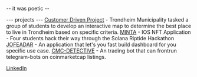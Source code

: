 -- it was poetic --


--- projects ---
[Customer Driven Project](https://www.canva.com/design/DAFSGZOpYkk/1genLmDENc6ZO5EK08Mq4Q/view) - Trondheim Municipality  tasked a group of students to develop an interactive map to determine the best place to live in Trondheim based on specific criteria.
[MINTA](https://github.com/AdamSioud/MINTA) - IOS NFT Application - Four students hack their way through the Solana Riptide Hackathon
[JOFEADAR](https://github.com/AdamSioud/Start-NTNU-Hackathon-2022) - An application that let's you fast build dashboard for you specific use case. 
[CMC-DETECTIVE](https://github.com/AdamSioud/CMC-DETECTIVE) - An trading bot that can frontrun telegram-bots on coinmarketcap listings.

[LinkedIn](https://www.linkedin.com/in/adam-sioud)
<!--

##  About Me

Right now I'm working on going from demo to production-ready projects in the field of Causal and Generative AI.
Just exploring, curious about most things. 
Most of my work is on this GitHub user -> [AdamSioud](https://github.com/AdamSioud)
## My Work

Here are some of the projects I'm most proud of:

1. [MINTA](https://github.com/AdamSioud/MINTA) - IOS NFT Application - Four students hack their way through the Solana Riptide Hackathon
2. [CMC-DETECTIVE](https://github.com/AdamSioud/CMC-DETECTIVE) - An trading bot that can frontrun telegram-bots on coinmarketcap listings.
3. [Customer Driven Project](https://www.canva.com/design/DAFSGZOpYkk/1genLmDENc6ZO5EK08Mq4Q/view) - Trondheim Kommune has commissioned a group of students to create a prototype to find out the best place to live in Trondheim according to certain criteria
4. [JOFEADAR](https://github.com/AdamSioud/Start-NTNU-Hackathon-2022) - An application that let's you fast build dashboard for you specific use case. 


## Get In Touch

- LinkedIn: [Adam Sioud](https://www.linkedin.com/in/adam-sioud)

-->
<!---
adam-sioud/adam-sioud is a ✨ special ✨ repository because its `README.md` (this file) appears on your GitHub profile.
You can click the Preview link to take a look at your changes.
--->
